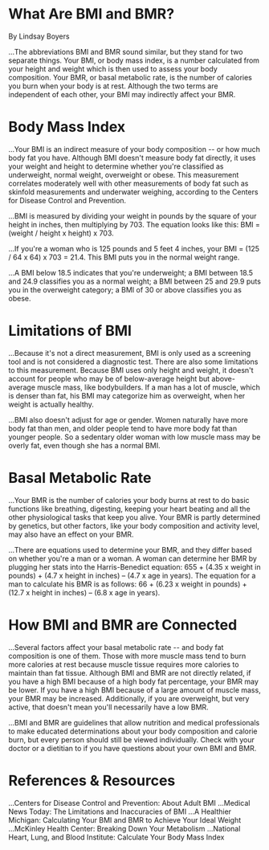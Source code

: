 # What Are BMI and BMR?
By Lindsay Boyers

...The abbreviations BMI and BMR sound similar, but they stand for two separate things. Your BMI, or body mass index, is a number calculated from your height and weight which is then used to assess your body composition. Your BMR, or basal metabolic rate, is the number of calories you burn when your body is at rest. Although the two terms are independent of each other, your BMI may indirectly affect your BMR.

# Body Mass Index
...Your BMI is an indirect measure of your body composition -- or how much body fat you have. Although BMI doesn't measure body fat directly, it uses your weight and height to determine whether you're classified as underweight, normal weight, overweight or obese. This measurement correlates moderately well with other measurements of body fat such as skinfold measurements and underwater weighing, according to the Centers for Disease Control and Prevention.

...BMI is measured by dividing your weight in pounds by the square of your height in inches, then multiplying by 703. The equation looks like this: BMI = (weight / height x height) x 703.

...If you're a woman who is 125 pounds and 5 feet 4 inches, your BMI = (125 / 64 x 64) x 703 = 21.4. This BMI puts you in the normal weight range.

...A BMI below 18.5 indicates that you're underweight; a BMI between 18.5 and 24.9 classifies you as a normal weight; a BMI between 25 and 29.9 puts you in the overweight category; a BMI of 30 or above classifies you as obese.

# Limitations of BMI
...Because it's not a direct measurement, BMI is only used as a screening tool and is not considered a diagnostic test. There are also some limitations to this measurement. Because BMI uses only height and weight, it doesn't account for people who may be of below-average height but above-average muscle mass, like bodybuilders. If a man has a lot of muscle, which is denser than fat, his BMI may categorize him as overweight, when her weight is actually healthy.

...BMI also doesn't adjust for age or gender. Women naturally have more body fat than men, and older people tend to have more body fat than younger people. So a sedentary older woman with low muscle mass may be overly fat, even though she has a normal BMI.

# Basal Metabolic Rate
...Your BMR is the number of calories your body burns at rest to do basic functions like breathing, digesting, keeping your heart beating and all the other physiological tasks that keep you alive. Your BMR is partly determined by genetics, but other factors, like your body composition and activity level, may also have an effect on your BMR.

...There are equations used to determine your BMR, and they differ based on whether you're a man or a woman. A woman can determine her BMR by plugging her stats into the Harris-Benedict equation: 655 + (4.35 x weight in pounds) + (4.7 x height in inches) – (4.7 x age in years). The equation for a man to calculate his BMR is as follows: 66 + (6.23 x weight in pounds) + (12.7 x height in inches) – (6.8 x age in years).

# How BMI and BMR are Connected
...Several factors affect your basal metabolic rate -- and body fat composition is one of them. Those with more muscle mass tend to burn more calories at rest because muscle tissue requires more calories to maintain than fat tissue. Although BMI and BMR are not directly related, if you have a high BMI because of a high body fat percentage, your BMR may be lower. If you have a high BMI because of a large amount of muscle mass, your BMR may be increased. Additionally, if you are overweight, but very active, that doesn't mean you'll necessarily have a low BMR.

...BMI and BMR are guidelines that allow nutrition and medical professionals to make educated determinations about your body composition and calorie burn, but every person should still be viewed individually. Check with your doctor or a dietitian to if you have questions about your own BMI and BMR.


# References & Resources

...Centers for Disease Control and Prevention: About Adult BMI
...Medical News Today: The Limitations and Inaccuracies of BMI
...A Healthier Michigan: Calculating Your BMI and BMR to Achieve Your Ideal Weight
...McKinley Health Center: Breaking Down Your Metabolism
...National Heart, Lung, and Blood Institute: Calculate Your Body Mass Index
